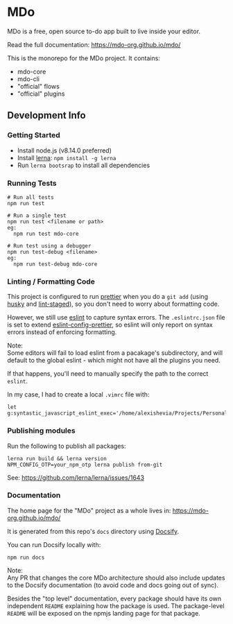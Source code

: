# MDo

MDo is a free, open source to-do app built to live inside your editor.

Read the full documentation: https://mdo-org.github.io/mdo/

This is the monorepo for the MDo project. It contains:

- mdo-core
- mdo-cli
- "official" flows
- "official" plugins

## Development Info

### Getting Started

- Install node.js (v8.14.0 preferred)
- Install [lerna](https://github.com/lerna/lerna): `npm install -g lerna`
- Run `lerna bootsrap` to install all dependencies

### Running Tests

```
# Run all tests
npm run test

# Run a single test
npm run test <filename or path>
eg:
  npm run test mdo-core

# Run test using a debugger
npm run test-debug <filename>
eg:
  npm run test-debug mdo-core
```

### Linting / Formatting Code

This project is configured to run [prettier](https://github.com/prettier/prettier) when you do a `git add` (using [husky](https://www.npmjs.com/package/husky) and [lint-staged](https://www.npmjs.com/package/lint-staged)), so you don't need to worry about formatting code.

However, we still use [eslint](https://eslint.org/) to capture syntax errors. The `.eslintrc.json` file is set to extend [eslint-config-prettier](https://www.npmjs.com/package/eslint-config-prettier), so eslint will only report on syntax errors instead of enforcing formatting.

Note:  
Some editors will fail to load eslint from a pacakage's subdirectory, and will default to the global eslint - which might not have all the plugins you need.

If that happens, you'll need to manually specify the path to the correct `eslint`.

In my case, I had to create a local `.vimrc` file with:

```
let g:syntastic_javascript_eslint_exec='/home/alexishevia/Projects/Personales/mdo/node_modules/.bin/eslint'
```

### Publishing modules

Run the following to publish all packages:

```
lerna run build && lerna version
NPM_CONFIG_OTP=your_npm_otp lerna publish from-git
```

See: https://github.com/lerna/lerna/issues/1643

### Documentation

The home page for the "MDo" project as a whole lives in: https://mdo-org.github.io/mdo/

It is generated from this repo's `docs` directory using [Docsify](https://docsify.js.org).

You can run Docsify locally with:

```
npm run docs
```

Note:  
Any PR that changes the core MDo architecture should also include updates to the Docsify documentation (to avoid code and docs going out of sync).

Besides the "top level" documentation, every package should have its own independent `README` explaining how the package is used. The package-level `README` will be exposed on the npmjs landing page for that package.
